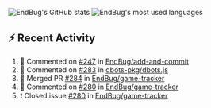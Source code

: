 ![EndBug's GitHub stats](https://github-readme-stats.vercel.app/api?username=endbug&show_icons=true&theme=dark)
![EndBug's most used languages](https://github-readme-stats.vercel.app/api/top-langs/?username=endbug&layout=compact&theme=dark)

## ⚡ Recent Activity

<!--START_SECTION:activity-->
1. 💬 Commented on [#247](https://github.com//EndBug/add-and-commit/issues/247) in [EndBug/add-and-commit](https://github.com//EndBug/add-and-commit)
2. 💬 Commented on [#283](https://github.com//dbots-pkg/dbots.js/issues/283) in [dbots-pkg/dbots.js](https://github.com//dbots-pkg/dbots.js)
3. 🎉 Merged PR [#284](https://github.com//EndBug/game-tracker/pull/284) in [EndBug/game-tracker](https://github.com//EndBug/game-tracker)
4. 💬 Commented on [#280](https://github.com//EndBug/game-tracker/issues/280) in [EndBug/game-tracker](https://github.com//EndBug/game-tracker)
5. ❗️ Closed issue [#280](https://github.com//EndBug/game-tracker/issues/280) in [EndBug/game-tracker](https://github.com//EndBug/game-tracker)
<!--END_SECTION:activity-->

